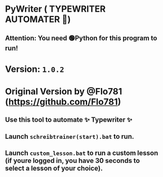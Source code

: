 # PyWriter ( TYPEWRITER AUTOMATER 🤖)
## **Attention**: You need 🟢Python for this program to run!
# Version: `1.0.2`

# Original Version by @Flo781 (https://github.com/Flo781)

## Use this tool to automate ✨ Typewriter ✨

## Launch `schreibtrainer(start).bat` to run.
## Launch `custom_lesson.bat` to run a custom lesson (if youre logged in, you have 30 seconds to select a lesson of your choice).
